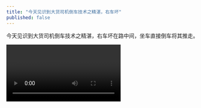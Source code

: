 ```yaml
---
title: "今天见识到大货司机倒车技术之精湛，右车坏"
published: false
---
```

今天见识到大货司机倒车技术之精湛，右车坏在路中间，坐车直接倒车将其推走。



<video controls="" autoplay="" name="media"><source src="{{ "/assets/images/2018/06/2018-06-21-jin-tian-/1.mp4" | relative_url }}" type="video/mp4"></video>

